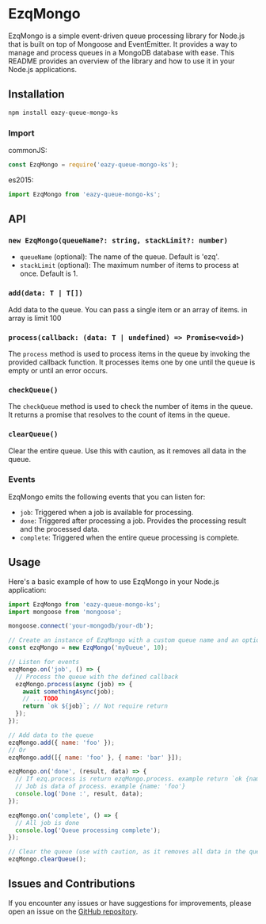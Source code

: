 # EzqMongo

EzqMongo is a simple event-driven queue processing library for Node.js that is built on top of Mongoose and EventEmitter. It provides a way to manage and process queues in a MongoDB database with ease. This README provides an overview of the library and how to use it in your Node.js applications.

## Installation

```bash
npm install eazy-queue-mongo-ks
```

### Import

commonJS:

```javascript
const EzqMongo = require('eazy-queue-mongo-ks');
```

es2015:

```javascript
import EzqMongo from 'eazy-queue-mongo-ks';
```

## API

### `new EzqMongo(queueName?: string, stackLimit?: number)`

- `queueName` (optional): The name of the queue. Default is 'ezq'.
- `stackLimit` (optional): The maximum number of items to process at once. Default is 1.

### `add(data: T | T[])`

Add data to the queue. You can pass a single item or an array of items. in array is limit 100

### `process(callback: (data: T | undefined) => Promise<void>)`

The `process` method is used to process items in the queue by invoking the provided callback function. It processes items one by one until the queue is empty or until an error occurs.

### `checkQueue()`

The `checkQueue` method is used to check the number of items in the queue. It returns a promise that resolves to the count of items in the queue.

### `clearQueue()`

Clear the entire queue. Use this with caution, as it removes all data in the queue.

### Events

EzqMongo emits the following events that you can listen for:

- `job`: Triggered when a job is available for processing.
- `done`: Triggered after processing a job. Provides the processing result and the processed data.
- `complete`: Triggered when the entire queue processing is complete.

## Usage

Here's a basic example of how to use EzqMongo in your Node.js application:

```javascript
import EzqMongo from 'eazy-queue-mongo-ks';
import mongoose from 'mongoose';

mongoose.connect('your-mongodb/your-db');

// Create an instance of EzqMongo with a custom queue name and an optional stack limit
const ezqMongo = new EzqMongo('myQueue', 10);

// Listen for events
ezqMongo.on('job', () => {
  // Process the queue with the defined callback
  ezqMongo.process(async (job) => {
    await somethingAsync(job);
    // ...TODO
    return `ok ${job}`; // Not require return
  });
});

// Add data to the queue
ezqMongo.add({ name: 'foo' });
// Or
ezqMongo.add([{ name: 'foo' }, { name: 'bar' }]);

ezqMongo.on('done', (result, data) => {
  // If ezq.process is return ezqMongo.process. example return `ok {name: 'foo'}`
  // Job is data of process. example {name: 'foo'}
  console.log('Done :', result, data);
});

ezqMongo.on('complete', () => {
  // All job is done
  console.log('Queue processing complete');
});

// Clear the queue (use with caution, as it removes all data in the queue) Mongo deleteMany with queueName
ezqMongo.clearQueue();
```

## Issues and Contributions

If you encounter any issues or have suggestions for improvements, please open an issue on the [GitHub repository](https://github.com/suzumi987/eazy-queue-mongo-ks.git).
